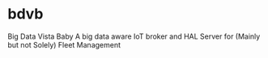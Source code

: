 # bdvb
Big Data Vista Baby
A big data aware IoT broker and HAL Server for (Mainly but not Solely) Fleet Management